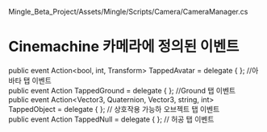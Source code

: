 Mingle_Beta_Project/Assets/Mingle/Scripts/Camera/CameraManager.cs

# Cinemachine 카메라에 정의된 이벤트

public event Action<bool, int, Transform> TappedAvatar = delegate { }; //아바타 탭 이벤트 \
public event Action<Vector3> TappedGround = delegate { }; //Ground 탭 이벤트 \
public event Action<Vector3, Quaternion, Vector3, string, int> TappedObject = delegate { }; // 상호작용 가능하 오브젝트 탭 이벤트 \
public event Action TappedNull = delegate { }; // 허공 탭 이벤트


